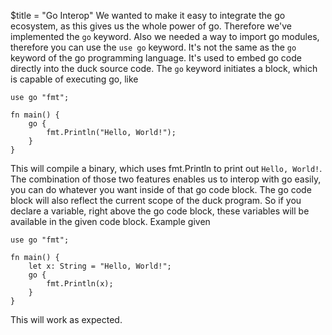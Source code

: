 $title = "Go Interop"
We wanted to make it easy to integrate the go ecosystem, as this gives us the whole power of go. Therefore we've implemented the `go` keyword.
Also we needed a way to import go modules, therefore you can use the `use go` keyword.
It's not the same as the `go` keyword of the go programming language. It's used to embed go code directly into the duck source code. The `go` keyword initiates a block, which is capable of executing go, like

```duck
use go "fmt";

fn main() {
    go {
        fmt.Println("Hello, World!");
    }
}
```

This will compile a binary, which uses fmt.Println to print out `Hello, World!`. The combination of those two features enables us to interop with go easily, you can do whatever you want inside of that go code block.
The go code block will also reflect the current scope of the duck program. So if you declare a variable, right above the go code block, these variables will be available in the given code block.
Example given

```duck
use go "fmt";

fn main() {
    let x: String = "Hello, World!";
    go {
        fmt.Println(x);
    }
}
```

This will work as expected.
